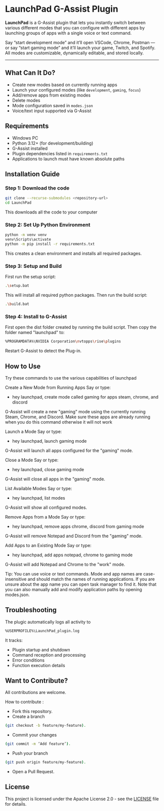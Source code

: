 # LaunchPad G-Assist Plugin

**LaunchPad** is a G-Assist plugin that lets you instantly switch between various different modes that you can configure with different apps by launching groups of apps with a single voice or text command.

Say “start development mode” and it’ll open VSCode, Chrome, Postman — or say “start gaming mode” and it’ll launch your game, Twitch, and Spotify. All modes are customizable, dynamically editable, and stored locally.

---

## What Can It Do?
- Create new modes based on currently running apps
- Launch your configured modes (like `development`, `gaming`, `focus`)
- Add/remove apps from existing modes
- Delete modes
- Mode configuration saved in `modes.json`
- Voice/text input supported via G-Assist

## Requirements

- Windows PC
- Python 3.12+ (for development/building)
- G-Assist installed
- Plugin dependencies listed in `requirements.txt`
- Applications to launch must have known absolute paths


## Installation Guide

### Step 1: Download the code
```bash
git clone --recurse-submodules <repository-url>
cd LaunchPad
```
This downloads all the code to your computer

### Step 2: Set Up Python Environment
```bash
python -m venv venv
venv\Scripts\activate
python -m pip install -r requirements.txt
```
This creates a clean environment and installs all required packages.

### Step 3: Setup and Build
First run the setup script:
```bash
.\setup.bat
```
This will install all required python packages. Then run the build script:

```bash
.\build.bat
```

### Step 4: Install to G-Assist

First open the dist folder created by running the build script.
Then copy the folder named "launchpad" to:
```bash
%PROGRAMDATA%\NVIDIA Corporation\nvtopps\rise\plugins
```
Restart G-Assist to detect the Plug-in.

## How to Use

Try these commands to use the various capabilities of launchpad

Create a New Mode from Running Apps
Say or type:

- hey launchpad,  create mode called gaming for apps steam, chrome, and discord

G-Assist will create a new "gaming" mode using the currently running Steam, Chrome, and Discord. Make sure these apps are already running when you do this command otherwise it will not work

Launch a Mode
Say or type:

- hey launchpad, launch gaming mode

G-Assist will launch all apps configured for the "gaming" mode.

Close a Mode
Say or type:

- hey launchpad, close gaming mode

G-Assist will close all apps in the "gaming" mode.

List Available Modes
Say or type:

- hey launchpad, list modes

G-Assist will show all configured modes.


Remove Apps from a Mode
Say or type:

- hey launchpad, remove apps chrome, discord from gaming mode

G-Assist will remove Notepad and Discord from the "gaming" mode.


Add Apps to an Existing Mode
Say or type:

- hey launchpad, add apps notepad, chrome to gaming mode

G-Assist will add Notepad and Chrome to the "work" mode.



Tip: You can use voice or text commands. Mode and app names are case-insensitive and should match the names of running applications. If you are unsure about the app name you can open task manager to find it. Note that you can also manually add and modify application paths by opening modes.json.


## Troubleshooting
The plugic automatically logs all activity to 
```bash
%USERPROFILE%\LaunchPad_plugin.log
```

It tracks:
- Plugin startup and shutdown
- Command reception and processing
- Error conditions
- Function execution details


## Want to Contribute?

All contributions are welcome. 

How to contribute :

- Fork this repository.
- Create a branch 
```bash
(git checkout -b feature/my-feature).
```
- Commit your changes 
```bash
(git commit -m ‘Add feature’).
```

- Push your branch 
```bash
(git push origin feature/my-feature).
```

- Open a Pull Request.

## License
This project is licensed under the Apache License 2.0 - see the [LICENSE](LICENSE) file for details.